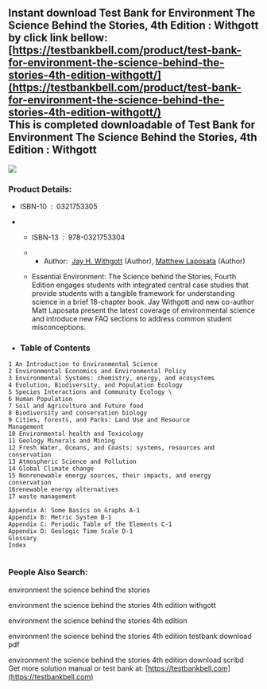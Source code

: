 Instant download **Test Bank for Environment The Science Behind the Stories, 4th Edition : Withgott** by click link bellow:  
[https://testbankbell.com/product/test-bank-for-environment-the-science-behind-the-stories-4th-edition-withgott/](https://testbankbell.com/product/test-bank-for-environment-the-science-behind-the-stories-4th-edition-withgott/)  
This is completed downloadable of Test Bank for Environment The Science Behind the Stories, 4th Edition : Withgott
------------------------------------------------------------------------------------------------------------------


![](https://testbankbell.com/wp-content/uploads/2023/05/environment-the-science-behind-the-stories-withgott-4th-tb.jpg)
### Product Details:


* ISBN-10 ‏ : ‎ 0321753305
* * ISBN-13 ‏ : ‎ 978-0321753304
  * * Author:  [Jay H. Withgott](https://www.amazon.com/s/ref=dp_byline_sr_book_1?ie=UTF8&field-author=Jay+H.+Withgott&text=Jay+H.+Withgott&sort=relevancerank&search-alias=books) (Author), [Matthew Laposata](https://www.amazon.com/s/ref=dp_byline_sr_book_2?ie=UTF8&field-author=Matthew+Laposata&text=Matthew+Laposata&sort=relevancerank&search-alias=books) (Author)
   
  * Essential Environment: The Science behind the Stories, Fourth Edition engages students with integrated central case studies that provide students with a tangible framework for understanding science in a brief 18-chapter book. Jay Withgott and new co-author Matt Laposata present the latest coverage of environmental science and introduce new FAQ sections to address common student misconceptions.
 
* ### Table of Contents


```
1 An Introduction to Environmental Science
2 Environmental Economics and Environmental Policy
3 Environmental Systems: chemistry, energy, and ecosystems
4 Evolution, Biodiversity, and Population Ecology
5 Species Interactions and Community Ecology \
6 Human Population
7 Soil and Agriculture and Future food
8 Biodiversity and conservation biology
9 Cities, forests, and Parks: Land Use and Resource
Management
10 Environmental health and Toxicology
11 Geology Minerals and Mining
12 Fresh Water, Oceans, and Coasts: systems, resources and
conservation
13 Atmospheric Science and Pollution
14 Global Climate change
15 Nonrenewable energy sources, their impacts, and energy
conservation
16renewable energy alternatives
17 waste management

Appendix A: Some Basics on Graphs A-1
Appendix B: Metric System B-1
Appendix C: Periodic Table of the Elements C-1
Appendix D: Geologic Time Scale D-1
Glossary
Index


```

### People Also Search:


environment the science behind the stories

environment the science behind the stories 4th edition withgott

environment the science behind the stories 4th edition

environment the science behind the stories 4th edition testbank download pdf

environment the science behind the stories 4th edition download scribd  
 Get more solution manual or test bank at: [https://testbankbell.com](https://testbankbell.com)
